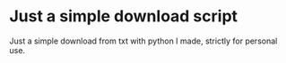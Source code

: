 # Just a simple download script

Just a simple download from txt with python I made, strictly for personal use. 
